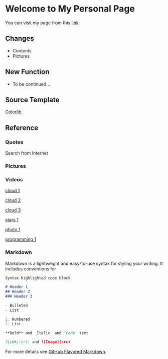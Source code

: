 # Welcome to My Personal Page

You can visit my page from this [link](https://tcntp.github.io)

## Changes
 - Contents
 - Pictures

## New Function
 - To be continued...

## Source Template

[Colorlib](https://colorlib.com/wp/template/scenic/)

## Reference
### Quotes
Search from Internet
### Pictures
### Videos
[cloud 1](https://www.pexels.com/video/time-lapse-of-cumulus-clouds-856171/)

[cloud 2](https://www.pexels.com/video/view-of-clouds-in-the-sky-2049255/)

[cloud 3](https://www.pexels.com/video/sky-is-blue-856463/)

[stars 1](https://www.pexels.com/video/time-lapse-of-stars-in-the-sky-856926/)

[photo 1](https://www.pexels.com/video/close-view-of-a-lens-of-a-camera-1787376/)

[programming 1](https://www.pexels.com/video/blurry-screen-853919/)

### Markdown

Markdown is a lightweight and easy-to-use syntax for styling your writing. It includes conventions for

```markdown
Syntax highlighted code block

# Header 1
## Header 2
### Header 3

- Bulleted
- List

1. Numbered
2. List

**Bold** and _Italic_ and `Code` text

[Link](url) and ![Image](src)
```

For more details see [GitHub Flavored Markdown](https://guides.github.com/features/mastering-markdown/).

